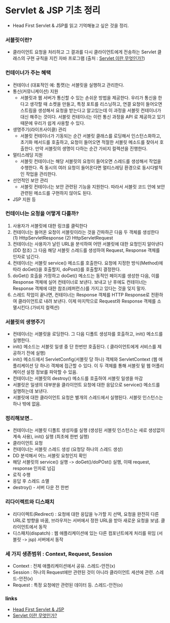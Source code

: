 # Servlet & JSP 기초 정리
- Head First Servlet & JSP를 읽고 기억해놓고 싶은 것을 정리.

### 서블릿이란?
- 클라이언트 요청을 처리하고 그 결과를 다시 클라이언트에게 전송하는 Servlet 클래스의 구현 규칙을 지킨 자바 프로그램 (출처 : [Servlet 이란 무엇인가?](http://breath91.tistory.com/entry/Servlet-이란-무엇인가))

### 컨테이너가 주는 혜택
- 컨테이너 (대표적인 예: 톰캣)는 서블릿을 실행하고 관리한다.
- 통신(커뮤니케이션) 지원
  - 서블릿과 웹 서버가 통신할 수 있는 손쉬운 방법을 제공한다. 우리가 통신을 한다고 생각할 때 소켓을 만들고, 특정 포트를 리스닝하고, 연결 요청이 들어오면 스트림을 생성해서 요청을 받는다고 알고있는데 이 과정을 서블릿 컨테이너가 대신 해주는 것이다. 서블릿 컨테이너는 이런 통신 과정을 API 로 제공하고 있기 때문에 우리가 쉽게 사용할 수 있다.
- 생명주기(라이프사이클) 관리
  - 서블릿 컨테이너가 기동되는 순간 서블릿 클래스를 로딩해서 인스턴스화하고, 초기화 메서드를 호출하고, 요청이 들어오면 적절한 서블릿 메소드를 찾아서 호출한다. 만약 서블릿의 생명이 다하는 순간 가비지 컬렉션을 진행한다.
- 멀티스레딩 지원
  - 서블릿 컨테이너는 해당 서블릿의 요청이 들어오면 스레드를 생성해서 작업을 수행한다. 즉 동시의 여러 요청이 들어온다면 멀티스레딩 환경으로 동시다발적인 작업을 관리한다.
- 선언적인 보안 관리
  - 서블릿 컨테이너는 보안 관련된 기능을 지원한다. 따라서 서블릿 코드 안에 보안 관련된 메소드를 구현하지 않아도 된다.
- JSP 지원 등

### 컨테이너는 요청을 어떻게 다룰까?
1. 사용자가 서블릿에 대한 링크를 클릭한다
2. 컨테이너는 들어온 요청이 서블릿이라는 것을 간파하곤 다음 두 객체를 생성한다
  (1) HttpServletResponse
  (2) HttpServletRequest
3. 컨테이너는 사용자가 날린 URL을 분석하여 어떤 서블릿에 대한 요청인지 알아낸다(DD 참조) 그 다음 해당 서블릿 스레드를 생성하여 Request, Response 객체를 인자로 넘긴다.
4. 컨테이너는 서블릿 service() 메소드를 호출한다. 요청에 지정한 방식(Method)에 따라 doGet()을 호출할지, doPost()를 호출할지 결정한다.
5. doGet() 호출을 가정하고 doGet() 메소드는 동적인 페이지를 생성한 다음, 이를 Response 객체에 실어 컨테이너로 보낸다. 보내고 난 후에도 컨테이너는 Response 객체에 대한 참조(레퍼런스)를 가지고 있다는 것을 잊지 말자.
6. 스레드 작업이 끝나면, 컨테이너는 Response 객체를 HTTP Response로 전환하여 클라이언트로 내려 보낸다. 이제 마지막으로 Request와 Response 객체를 소멸시킨다.(가비지 컬렉션)

### 서블릿의 생명주기
- 컨테이너는 서블릿을 로딩한다. 그 다음 디폴트 생성자를 호출하고, init() 메소드를 실행한다.
- init() 메소드는 서블릿 일생 중 단 한번만 호출된다. ( 클라이언트에게 서비스를 제공하기 전에 실행)
- init() 메소드에서 ServletConfig(서블릿 당 하나) 객체와 ServletContext (웹 애플리케이션 당 하나) 객체에 접근할 수 있다. 이 두 객체를 통해 서블릿 밑 웹 어플리케이션 설정 정보를 파악할 수 있음.
- 컨테이너는 서블릿의 destroy() 메소드를 호출하여 서블릿 일생을 마감
- 서블릿은 일생의 대부분을 클라이언트 요청에 대한 응답으로 service() 메소드를 실행하는데 보낸다.
- 서블릿에 대한 클라이언트 요청은 별개의 스레드에서 실행된다. 서블릿 인스턴스는 하나 밖에 없음.

### 정리해보면..
- 컨테이너는 서블릿 디폴트 생성자를 실행 (생성된 서블릿 인스턴스는 새로 생성없이 계속 사용), init() 실행 (최초에 한번 실행)
- 클라이언트 요청
- 컨테이너는 서블릿 스레드 생성 (요청당 하나의 스레드 생성)
- DD 분석해서 어느 서블릿 요청인지 확인
- 해당 서블릿의 service() 실행 -> doGet()/doPOst() 실행, 이때 request, response 인자로 넘김
- 로직 수행
- 응답 후 스레드 소멸
- destroy() - 서버 다운 전 한번

### 리다이렉트와 디스패치
- 리다이렉트(Redirect) : 요청에 대한 응답을 누가할 지 선택, 요청을 완전히 다른 URL로 방향을 바꿈, 브라우저는 서버에서 정한 URL을 받아 새로운 요청을 보냄. 클라이언트에서 동작
- 디스패치(dispatch) : 웹 애플리케이션에 있는 다른 컴포넌트에게 처리를 위임 (서블릿 -> jsp) 서버에서 동작

### 세 가지 생존범위 : Context, Request, Session
- Context : 전체 애플리케이션에서 공유. 스레드-안전(x)
- Session : 하나의 Request에만 관련된 것이 아니라 클라이언트 세션에 관련. 스레드-안전(x)
- Request : 특정 요청에만 관련된 데이터 등. 스레드-안전(o)

### links
- [Head First Servlet & JSP](http://book.naver.com/bookdb/book_detail.nhn?bid=5902081)
-  [Servlet 이란 무엇인가?](http://breath91.tistory.com/entry/Servlet-이란-무엇인가)

